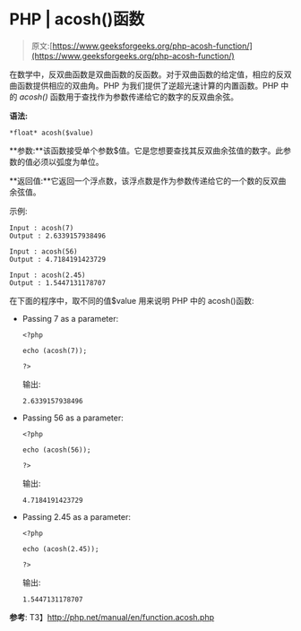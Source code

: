 # PHP | acosh()函数

> 原文:[https://www.geeksforgeeks.org/php-acosh-function/](https://www.geeksforgeeks.org/php-acosh-function/)

在数学中，反双曲函数是双曲函数的反函数。对于双曲函数的给定值，相应的反双曲函数提供相应的双曲角。PHP 为我们提供了逆超光速计算的内置函数。PHP 中的 *acosh()* 函数用于查找作为参数传递给它的数字的反双曲余弦。

**语法:**

```
*float* acosh($value)
```

**参数:**该函数接受单个参数$值。它是您想要查找其反双曲余弦值的数字。此参数的值必须以弧度为单位。

**返回值:**它返回一个浮点数，该浮点数是作为参数传递给它的一个数的反双曲余弦值。

示例:

```
Input : acosh(7)
Output : 2.6339157938496

Input : acosh(56)
Output : 4.7184191423729

Input : acosh(2.45)
Output : 1.5447131178707

```

在下面的程序中，取不同的值$value 用来说明 PHP 中的 acosh()函数:

*   Passing 7 as a parameter:

    ```
    <?php

    echo (acosh(7));

    ?>      
    ```

    输出:

    ```
    2.6339157938496
    ```

*   Passing 56 as a parameter:

    ```
    <?php

    echo (acosh(56));

    ?>      
    ```

    输出:

    ```
    4.7184191423729
    ```

*   Passing 2.45 as a parameter:

    ```
    <?php

    echo (acosh(2.45));

    ?>      
    ```

    输出:

    ```
    1.5447131178707
    ```

**参考**:
T3】http://php.net/manual/en/function.acosh.php